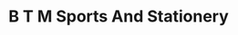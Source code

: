 ---
title: "B T M Sports And Stationery"
url: /bangalore/b-t-m-sports-and-stationery/
shop: sports
---